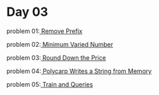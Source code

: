 # Day 03

problem 01:[ Remove Prefix ](https://codeforces.com/contest/1714/problem/B)

problem 02:[ Minimum Varied Number ](https://codeforces.com/contest/1714/problem/C)

problem 03:[ Round Down the Price ](https://codeforces.com/contest/1702/problem/A)

problem 04:[ Polycarp Writes a String from Memory ](https://codeforces.com/contest/1702/problem/B)

problem 05:[ Train and Queries ](https://codeforces.com/contest/1702/problem/C)


